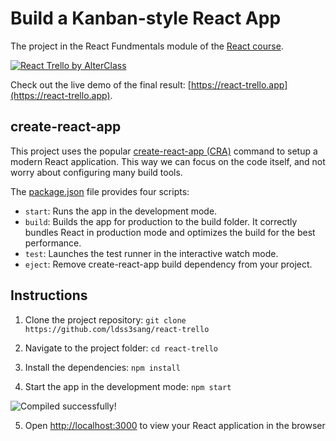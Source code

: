 # Build a Kanban-style React App

The project in the React Fundmentals module of the [React course](https://www.alterclass.io/courses/react).

[![React Trello by AlterClass](https://alterclass.s3.eu-west-3.amazonaws.com/react-trello.png)](https://react-trello.app)

Check out the live demo of the final result: [https://react-trello.app](https://react-trello.app).

## create-react-app

This project uses the popular [create-react-app (CRA)](https://create-react-app.dev/) command to setup a modern React application. This way we can focus on the code itself, and not worry about configuring many build tools.

The [package.json](https://github.com/ldss3sang/react-trello/blob/master/package.json) file provides four scripts:

- `start`: Runs the app in the development mode.
- `build`: Builds the app for production to the build folder. It correctly bundles React in production mode and optimizes the build for the best performance.
- `test`: Launches the test runner in the interactive watch mode.
- `eject`: Remove create-react-app build dependency from your project.

## Instructions

1. Clone the project repository: `git clone https://github.com/ldss3sang/react-trello`

2. Navigate to the project folder: `cd react-trello`

3. Install the dependencies: `npm install`

4. Start the app in the development mode: `npm start`

![Compiled successfully!](https://alterclass.s3.eu-west-3.amazonaws.com/react-app-compiled.png)

5. Open [http://localhost:3000](http://localhost:3000) to view your React application in the browser
